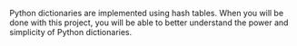 Python dictionaries are implemented using hash tables. When you will be done with this project, you will be able to better understand the power and simplicity of Python dictionaries. 
